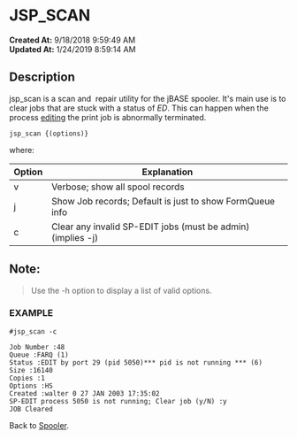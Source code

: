 # JSP_SCAN

**Created At:** 9/18/2018 9:59:49 AM  
**Updated At:** 1/24/2019 8:59:14 AM  


## Description 

jsp\_scan is a scan and  repair utility for the jBASE spooler. It's main use is to clear jobs that are stuck with a status of *ED*. This can happen when the process [editing](306467-sp-edit) the print job is abnormally terminated.

```
jsp_scan {(options)}
```

where:


| Option<br> | Explanation<br> |
| --- | --- |
| v<br> | Verbose; show all spool records<br> |
| j<br> | Show Job records; Default is just to show FormQueue info<br> |
| c<br> | Clear any invalid SP-EDIT jobs (must be admin) (implies -j)<br> |




## Note: 


> Use the -h option to display a list of valid options.




### EXAMPLE



```
#jsp_scan -c
```

```
Job Number :48
Queue :FARQ (1)
Status :EDIT by port 29 (pid 5050)*** pid is not running *** (6)
Size :16140
Copies :1
Options :HS
Created :walter 0 27 JAN 2003 17:35:02
SP-EDIT process 5050 is not running; Clear job (y/N) :y
JOB Cleared
```



Back to [Spooler](jbase-spooler).
